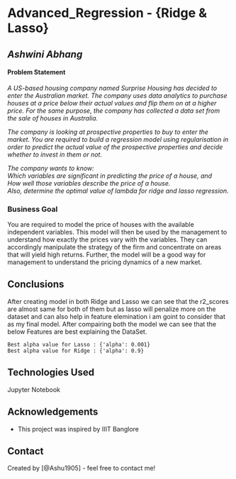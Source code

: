 # Advanced_Regression - {Ridge & Lasso} <br>
## ***Ashwini Abhang***
#### Problem Statement<br>
*A US-based housing company named Surprise Housing has decided to enter the Australian market. The company uses data analytics to purchase houses at a price below their actual values and flip them on at a higher price. For the same purpose, the company has collected a data set from the sale of houses in Australia.*

*The company is looking at prospective properties to buy to enter the market. You are required to build a regression model using regularisation in order to predict the actual value of the prospective properties and decide whether to invest in them or not.*

*The company wants to know:<br>
Which variables are significant in predicting the price of a house, and<br>
How well those variables describe the price of a house.<br>
Also, determine the optimal value of lambda for ridge and lasso regression.*

### Business Goal 
You are required to model the price of houses with the available independent variables. This model will then be used by the management to understand how exactly the prices vary with the variables. They can accordingly manipulate the strategy of the firm and concentrate on areas that will yield high returns. Further, the model will be a good way for management to understand the pricing dynamics of a new market.

## Conclusions
After creating model in both Ridge and Lasso we can see that the r2_scores are almost same for both of them but as lasso will penalize more on the dataset and can also help in feature elemination i am goint to consider that as my final model.
After compairing both the model we can see that the below Features are best explaining the DataSet.

`Best alpha value for Lasso : {'alpha': 0.001}`<br>
`Best alpha value for Ridge : {'alpha': 0.9}`

## Technologies Used
Jupyter Notebook

## Acknowledgements
- This project was inspired by IIIT Banglore

## Contact
Created by [@Ashu1905] - feel free to contact me!
